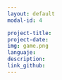 ```yaml
---
layout: default
modal-id: 4

project-title:
project-date:
img: game.png
languaje:
description:
link_github:
---
```


